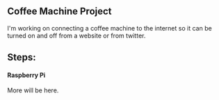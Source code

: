 ## Coffee Machine Project

I'm working on connecting a coffee machine to the internet so it can
be turned on and off from a website or from twitter.

## Steps:

#### Raspberry Pi
More will be here.
